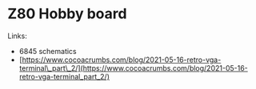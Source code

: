 # Z80 Hobby board

Links:

- 6845 schematics
-   [https://www.cocoacrumbs.com/blog/2021-05-16-retro-vga-terminal\_part\_2/](https://www.cocoacrumbs.com/blog/2021-05-16-retro-vga-terminal_part_2/)